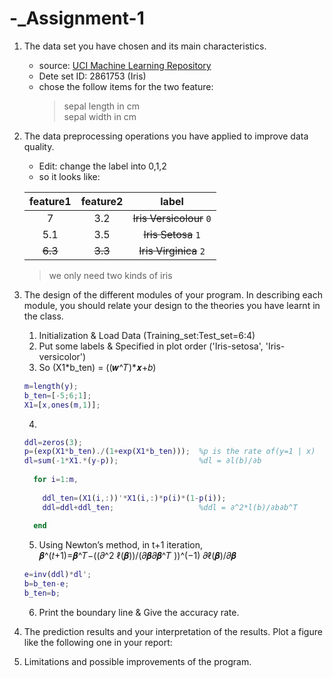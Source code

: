 # -_Assignment-1

1. The data set you have chosen and its main characteristics.  

   * source: [UCI Machine Learning Repository](http://archive.ics.uci.edu/ml)  
   * Dete set ID: 2861753 (Iris)  
   * chose the follow items for the two feature:  
     > sepal length in cm  
     > sepal width in cm  
     
2. The data preprocessing operations you have applied to improve data quality.  

   * Edit: change the label into 0,1,2  
   * so it looks like:  

    |feature1|feature2|label|  
    |:---:|:---:|:---:|  
    |7       |3.2     |~~Iris Versicolour~~ `0`|  
    |5.1     |3.5     |~~Iris Setosa~~ `1`     |  
    |~~6.3~~ |~~3.3~~ |~~Iris Virginica~~ `2`  |  
     >we only need two kinds of iris
    
3. The design of the different modules of your program. In describing each module, you should relate your design to the theories you have learnt in the class.  

   1. Initialization & Load Data (Training_set:Test_set=6:4)  
   2. Put some labels & Specified in plot order ('Iris-setosa', 'Iris-versicolor')  
   3. So (X1*b_ten) = ((𝒘^𝑇)*𝒙+𝑏)
   ```matlab
   m=length(y);
   b_ten=[-5;6;1];
   X1=[x,ones(m,1)];
   ```
   4. 
   ```matlab
   ddl=zeros(3);
   p=(exp(X1*b_ten)./(1+exp(X1*b_ten)));  %p is the rate of(y=1 | x)
   dl=sum(-1*X1.*(y-p));                  %dl = ∂l(b)/∂b
      
     for i=1:m,
      
       ddl_ten=(X1(i,:))'*X1(i,:)*p(i)*(1-p(i));
       ddl=ddl+ddl_ten;                   %ddl = ∂^2*l(b)/∂b∂b^T
      
     end
   ```
   5. Using Newton’s method, in t+1 iteration,  
      𝜷^(𝑡+1)=𝜷^𝑇−((𝜕^2 ℓ(𝜷))/(𝜕𝜷𝜕𝜷^𝑇 ))^(−1)  𝜕ℓ(𝜷)/𝜕𝜷
    ```matlab
    e=inv(ddl)*dl';
    b=b_ten-e;
    b_ten=b;
    ```
   6. Print the boundary line & Give the accuracy rate.  
   
4. The prediction results and your interpretation of the results. Plot a figure like the
following one in your report:  

5. Limitations and possible improvements of the program.  
